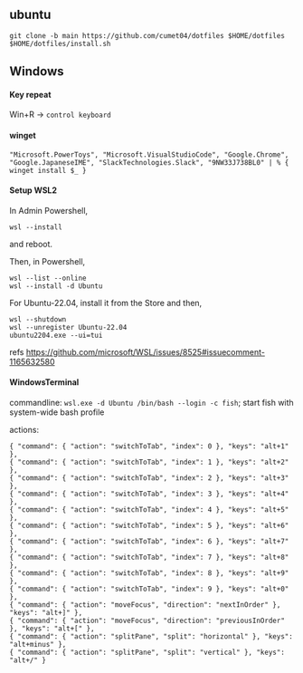 ubuntu
----
```
git clone -b main https://github.com/cumet04/dotfiles $HOME/dotfiles
$HOME/dotfiles/install.sh
```

Windows
----
#### Key repeat
Win+R -> `control keyboard`

#### winget
```
"Microsoft.PowerToys", "Microsoft.VisualStudioCode", "Google.Chrome", "Google.JapaneseIME", "SlackTechnologies.Slack", "9NW33J738BL0" | % { winget install $_ }
```

#### Setup WSL2
In Admin Powershell,
```
wsl --install
```
and reboot.

Then, in Powershell,
```
wsl --list --online
wsl --install -d Ubuntu
```

For Ubuntu-22.04, install it from the Store and then,
```
wsl --shutdown
wsl --unregister Ubuntu-22.04
ubuntu2204.exe --ui=tui
```
refs https://github.com/microsoft/WSL/issues/8525#issuecomment-1165632580

#### WindowsTerminal
commandline:
`wsl.exe -d Ubuntu /bin/bash --login -c fish`; start fish with system-wide bash profile

actions:
```
{ "command": { "action": "switchToTab", "index": 0 }, "keys": "alt+1" },
{ "command": { "action": "switchToTab", "index": 1 }, "keys": "alt+2" },
{ "command": { "action": "switchToTab", "index": 2 }, "keys": "alt+3" },
{ "command": { "action": "switchToTab", "index": 3 }, "keys": "alt+4" },
{ "command": { "action": "switchToTab", "index": 4 }, "keys": "alt+5" },
{ "command": { "action": "switchToTab", "index": 5 }, "keys": "alt+6" },
{ "command": { "action": "switchToTab", "index": 6 }, "keys": "alt+7" },
{ "command": { "action": "switchToTab", "index": 7 }, "keys": "alt+8" },
{ "command": { "action": "switchToTab", "index": 8 }, "keys": "alt+9" },
{ "command": { "action": "switchToTab", "index": 9 }, "keys": "alt+0" },
{ "command": { "action": "moveFocus", "direction": "nextInOrder" }, "keys": "alt+]" },
{ "command": { "action": "moveFocus", "direction": "previousInOrder" }, "keys": "alt+[" },
{ "command": { "action": "splitPane", "split": "horizontal" }, "keys": "alt+minus" },
{ "command": { "action": "splitPane", "split": "vertical" }, "keys": "alt+/" }
```
```
